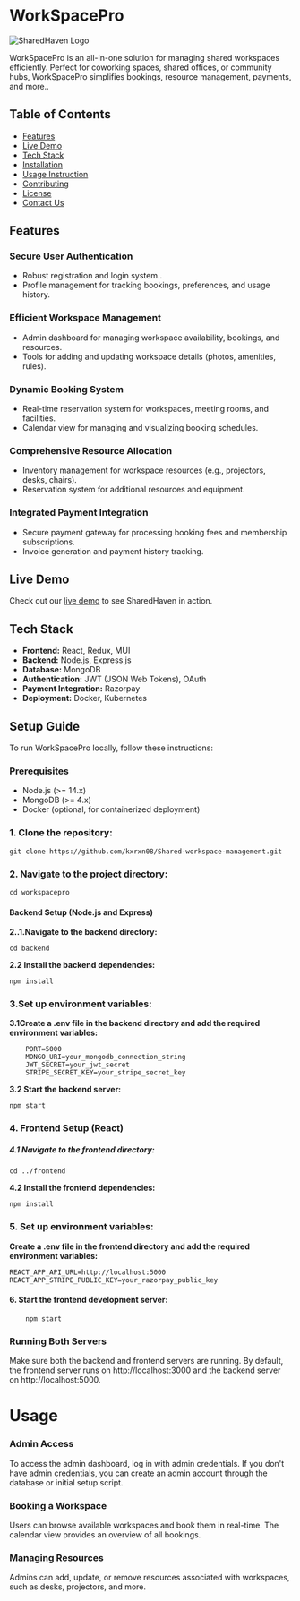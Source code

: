 # WorkSpacePro

![SharedHaven Logo](https://via.placeholder.com/150) <!-- Replace with your logo URL -->

WorkSpacePro is an all-in-one solution for managing shared workspaces efficiently. Perfect for coworking spaces, shared offices, or community hubs, WorkSpacePro simplifies bookings, resource management, payments, and more..

## Table of Contents  

- [Features](#features)
- [Live Demo](#live_demo)
- [Tech Stack](#tech-stack)
- [Installation](#installation)
- [Usage Instruction](#usage_instruction)
- [Contributing](#contributing)
- [License](#license)
- [Contact Us](#contact_us)

## Features

### Secure User Authentication
- Robust registration and login system..
- Profile management for tracking bookings, preferences, and usage history.

### Efficient Workspace Management
- Admin dashboard for managing workspace availability, bookings, and resources.
- Tools for adding and updating workspace details (photos, amenities, rules).

### Dynamic Booking System
- Real-time reservation system for workspaces, meeting rooms, and facilities.
- Calendar view for managing and visualizing booking schedules.

### Comprehensive Resource Allocation
- Inventory management for workspace resources (e.g., projectors, desks, chairs).
- Reservation system for additional resources and equipment.

### Integrated Payment Integration
- Secure payment gateway for processing booking fees and membership subscriptions.
- Invoice generation and payment history tracking.

## Live Demo

Check out our [live demo](#) to see SharedHaven in action. <!-- Replace with actual demo link -->

## Tech Stack

- **Frontend:** React, Redux, MUI
- **Backend:** Node.js, Express.js
- **Database:** MongoDB
- **Authentication:** JWT (JSON Web Tokens), OAuth
- **Payment Integration:** Razorpay
- **Deployment:** Docker, Kubernetes

## Setup Guide

To run WorkSpacePro locally, follow  these instructions:

### Prerequisites

- Node.js (>= 14.x)
- MongoDB (>= 4.x)
- Docker (optional, for containerized deployment)


###  1. **Clone the repository:**
  ```
  git clone https://github.com/kxrxn08/Shared-workspace-management.git
  ```
### 2.  **Navigate to the project directory:**
	
	cd workspacepro
	
#### **Backend Setup (Node.js and Express)**

**2..1.Navigate to the backend directory:**

	cd backend
	
**2.2 Install the backend dependencies:**

	npm install
### 3.Set up environment variables:
**3.1Create a .env file in the backend directory and add the required environment variables:**

		PORT=5000
		MONGO_URI=your_mongodb_connection_string
		JWT_SECRET=your_jwt_secret
		STRIPE_SECRET_KEY=your_stripe_secret_key


**3.2 Start the backend server:**

	npm start
###  4. Frontend Setup (React)
##### 4.1 Navigate to the frontend directory:

	cd ../frontend


**4.2 Install the frontend dependencies:**

	npm install

### 	5. Set up environment variables:
**Create a .env file in the frontend directory and add the required environment variables:**

	REACT_APP_API_URL=http://localhost:5000
	REACT_APP_STRIPE_PUBLIC_KEY=your_razorpay_public_key

#### 	**6. Start the frontend development server:**
		npm start

### Running Both Servers
Make sure both the backend and frontend servers are running. By default, the frontend server runs on http://localhost:3000 and the backend server on http://localhost:5000.


# Usage
### Admin Access
To access the admin dashboard, log in with admin credentials. If you don't have admin credentials, you can create an admin account through the database or initial setup script.

###  Booking a Workspace
Users can browse available workspaces and book them in real-time. The calendar view provides an overview of all bookings.

### Managing Resources
Admins can add, update, or remove resources associated with workspaces, such as desks, projectors, and more.